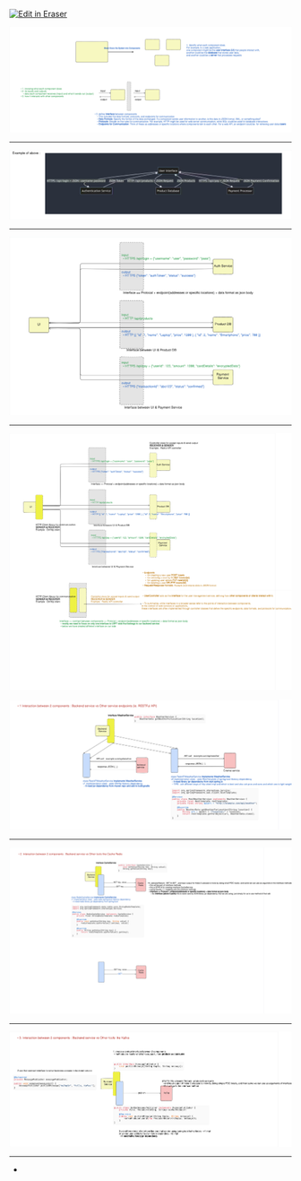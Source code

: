 <p><a target="_blank" href="https://app.eraser.io/workspace/4V79kdh82LGqWONFLrwu" id="edit-in-eraser-github-link"><img alt="Edit in Eraser" src="https://firebasestorage.googleapis.com/v0/b/second-petal-295822.appspot.com/o/images%2Fgithub%2FOpen%20in%20Eraser.svg?alt=media&amp;token=968381c8-a7e7-472a-8ed6-4a6626da5501"></a></p>







![Break down the system into components](/.eraser/4V79kdh82LGqWONFLrwu___qnB6tOkrttS5pifXKfvMtsnVb153___---figure---P2Lqc6qQHJy489RdIeHyC---figure---4Hwa6ssBzALfQAo4gLwHPw.png "Break down the system into components")

---

![Example of component to component communication_](/.eraser/4V79kdh82LGqWONFLrwu___qnB6tOkrttS5pifXKfvMtsnVb153___---figure---ifDqXpViaJQiSoJE9P_5d---figure---FRKWKTB68WhE7C2Kh1Qm0g.png "Example of component to component communication_")

---

![Component to component HL view](/.eraser/4V79kdh82LGqWONFLrwu___qnB6tOkrttS5pifXKfvMtsnVb153___---figure---5828NvYgcL6Aj3ozlM3Hb---figure---MvCQOuIZ1H4yxQZpjtQeGA.png "Component to component HL view")



---



![Component to component HL view 2](/.eraser/4V79kdh82LGqWONFLrwu___qnB6tOkrttS5pifXKfvMtsnVb153___---figure---pegnqZUW5RBsbiOWgCRhY---figure---oFNwdsr3n0vFKUd9gdB58A.png "Component to component HL view 2")



![Example 1](/.eraser/4V79kdh82LGqWONFLrwu___qnB6tOkrttS5pifXKfvMtsnVb153___---figure---HN-a821cAUW526lK5_xah---figure---Lftp0npW8UyktwK65XRw7g.png "Example 1")



---

![Example 2](/.eraser/4V79kdh82LGqWONFLrwu___qnB6tOkrttS5pifXKfvMtsnVb153___---figure---xVQRwt7yXkdIJewteKYhZ---figure---tlV2fTxq25jLkgEOSrrcEw.png "Example 2")

---

![Example 3](/.eraser/4V79kdh82LGqWONFLrwu___qnB6tOkrttS5pifXKfvMtsnVb153___---figure---JkTbfM_mpBO-kEyr0jiwq---figure---7yy9Mf3phw6Y8TPa5QMbjg.png "Example 3")

---

+ 


<!--- Eraser file: https://app.eraser.io/workspace/4V79kdh82LGqWONFLrwu --->